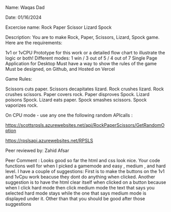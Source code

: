 Name: Waqas Dad

Date: 01/16/2024

Excercise name: Rock Paper Scissor Lizard Spock

Description: You are to make Rock, Paper, Scissors, Lizard, Spock game.
Here are the requirements:

1v1 or 1vCPU
Prototype for this work or a detailed flow chart to illustrate the logic or both!
Different modes: 1 win / 3 out of 5 / 4 out of 7
Single Page Application for Desktop
Must have a way to show the rules of the game
Must be designed, on Github, and Hosted on Vercel

Game Rules:

Scissors cuts paper.
Scissors decapitates lizard.
Rock crushes lizard.
Rock crushes scissors.
Paper covers rock.
Paper disproves Spock.
Lizard poisons Spock.
Lizard eats paper.
Spock smashes scissors.
Spock vaporizes rock.

On CPU mode - use any one the following random APIcalls : 

https://scottsrpsls.azurewebsites.net/api/RockPaperScissors/GetRandomOption

https://rpslsapi.azurewebsites.net/RPSLS

Peer reviewed by: Zahid Afsar

Peer Comment : Looks good so far the html and css look nice. Your code functions well for when I picked a gamemode and easy , medium , and hard level. I have a couple of suggestions: First is to make the buttons on the 1v1 and 1vCpu work beacuse they dont do anything when clicked. Another suggestion is to have the html clear itself when clicked on a button because when I click hard mode then click medium mode the text that says you selected hard mode stays while the one that says medium mode is displayed under it. Other than that you should be good after those suggestions
